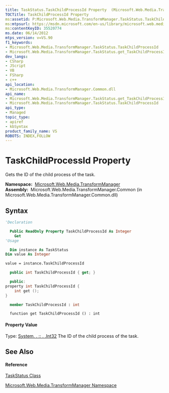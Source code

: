 ```yaml
---
title: TaskStatus.TaskChildProcessId Property  (Microsoft.Web.Media.TransformManager)
TOCTitle: TaskChildProcessId Property
ms:assetid: P:Microsoft.Web.Media.TransformManager.TaskStatus.TaskChildProcessId
ms:mtpsurl: https://msdn.microsoft.com/en-us/library/microsoft.web.media.transformmanager.taskstatus.taskchildprocessid(v=VS.90)
ms:contentKeyID: 35520774
ms.date: 06/14/2012
mtps_version: v=VS.90
f1_keywords:
- Microsoft.Web.Media.TransformManager.TaskStatus.TaskChildProcessId
- Microsoft.Web.Media.TransformManager.TaskStatus.get_TaskChildProcessId
dev_langs:
- CSharp
- JScript
- VB
- FSharp
- c++
api_location:
- Microsoft.Web.Media.TransformManager.Common.dll
api_name:
- Microsoft.Web.Media.TransformManager.TaskStatus.get_TaskChildProcessId
- Microsoft.Web.Media.TransformManager.TaskStatus.TaskChildProcessId
api_type:
- Managed
topic_type:
- apiref
- kbSyntax
product_family_name: VS
ROBOTS: INDEX,FOLLOW
---
```


# TaskChildProcessId Property

Gets the ID of the child process of the task.

**Namespace:**  [Microsoft.Web.Media.TransformManager](microsoft-web-media-transformmanager-namespace.md)  
**Assembly:**  Microsoft.Web.Media.TransformManager.Common (in Microsoft.Web.Media.TransformManager.Common.dll)

## Syntax

``` vb
'Declaration

  Public ReadOnly Property TaskChildProcessId As Integer
    Get
'Usage

  Dim instance As TaskStatus
Dim value As Integer

value = instance.TaskChildProcessId
```

``` csharp
  public int TaskChildProcessId { get; }
```

``` c++
  public:
property int TaskChildProcessId {
    int get ();
}
```

``` fsharp
  member TaskChildProcessId : int
```

``` jscript
  function get TaskChildProcessId () : int
```

#### Property Value

Type: [System. . :: . .Int32](https://msdn.microsoft.com/en-us/library/td2s409d\(v=vs.90\))  
The ID of the child process of the task.  

## See Also

#### Reference

[TaskStatus Class](taskstatus-class-microsoft-web-media-transformmanager.md)

[Microsoft.Web.Media.TransformManager Namespace](microsoft-web-media-transformmanager-namespace.md)

